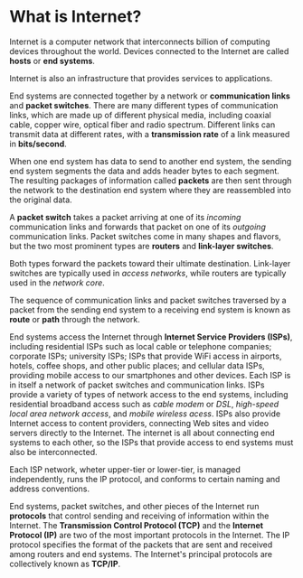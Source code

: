 <h1>What is Internet?</h1>

Internet is a computer network that interconnects billion of computing devices
throughout the world. Devices connected to the Internet are called **hosts**
or **end systems**. 

Internet is also an infrastructure that provides services to applications. 

End systems are connected together by a network or **communication links** 
and **packet switches**. There are many different types of communication
links, which are made up of different physical media, including coaxial 
cable, copper wire, optical fiber and radio spectrum. Different links can 
transmit data at different rates, with a **transmission rate** of a link 
measured in **bits/second**.

When one end system has data to send to another end system, the sending end 
system segments the data and adds header bytes to each segment. The resulting
packages of information called **packets** are then sent through the network 
to the destination end system where they are reassembled into the original data.

A **packet switch** takes a packet arriving at one of its *incoming* 
communication links and forwards that packet on one of its *outgoing*
communication links. Packet switches come in many shapes and flavors, but 
the two most prominent types are **routers** and **link-layer switches**. 

Both types forward the packets toward their ultimate destination. Link-layer 
switches are typically used in *access networks*, while routers are typically 
used in the *network core*. 

The sequence of communication links and packet switches traversed by a packet 
from the sending end system to a receiving end system is known as 
**route** or **path** through the network. 

End systems access the Internet through **Internet Service Providers (ISPs)**,
including residential ISPs such as local cable or telephone companies; 
corporate ISPs; university ISPs; ISPs that provide WiFi access in airports, 
hotels, coffee shops, and other public places; and cellular data ISPs, providing
mobile access to our smartphones and other devices. Each ISP is in itself 
a network of packet switches and communication links. ISPs provide a variety 
of types of network access to the end systems, including residential broadband
access such as *cable modem* or *DSL*, *high-speed local area network access*,
and *mobile wireless acess*. ISPs also provide Internet access to content 
providers, connecting Web sites and video servers directly to the Internet. 
The internet is all about connecting end systems to each other, so the ISPs
that provide access to end systems must also be interconnected. 

Each ISP network, wheter upper-tier or lower-tier, is managed independently,
runs the IP protocol, and conforms to certain naming and address conventions. 


End systems, packet switches, and other pieces of the Internet run **protocols**
that control sending and receiving of information within the Internet.
The **Transmission Control Protocol (TCP)** and the **Internet Protocol (IP)**
are two of the most important protocols in the Internet. The IP protocol 
specifies the format of the packets that are sent and received among routers 
and end systems. The Internet's principal protocols are collectively 
known as **TCP/IP**. 
